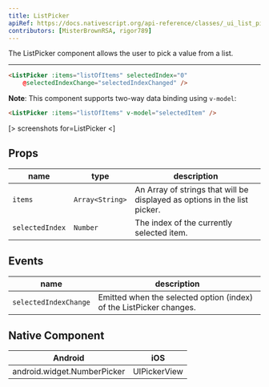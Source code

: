```yaml
---
title: ListPicker
apiRef: https://docs.nativescript.org/api-reference/classes/_ui_list_picker_.listpicker
contributors: [MisterBrownRSA, rigor789]
---
```


The ListPicker component allows the user to pick a value from a list.

---

```html
<ListPicker :items="listOfItems" selectedIndex="0"
    @selectedIndexChange="selectedIndexChanged" />
```

**Note**: This component supports two-way data binding using `v-model`:

```html
<ListPicker :items="listOfItems" v-model="selectedItem" />
```

[> screenshots for=ListPicker <]

## Props

| name | type | description |
|------|------|-------------|
| `items` | `Array<String>` | An Array of strings that will be displayed as options in the list picker.
| `selectedIndex` | `Number` | The index of the currently selected item.

## Events

| name | description |
|------|-------------|
| `selectedIndexChange`| Emitted when the selected option (index) of the ListPicker changes.

## Native Component

| Android | iOS |
|---------|-----|
| android.widget.NumberPicker | UIPickerView
